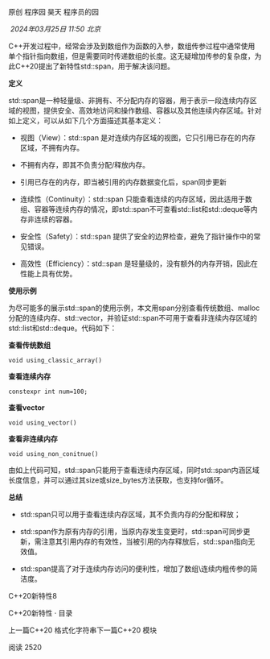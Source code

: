 

原创 程序园 昊天 程序员的园

 _2024年03月25日 11:50_ _北京_

C++开发过程中，经常会涉及到数组作为函数的入参，数组传参过程中通常使用单个指针指向数组，但是需要同时传递数组的长度。这无疑增加传参的复杂度，为此C++20提出了新特性std::span，用于解决该问题。

**定义**

std::span是一种轻量级、非拥有、不分配内存的容器，用于表示一段连续内存区域的视图，提供安全、高效地访问和操作数组、容器以及其他连续内存区域。针对如上定义，可以从如下几个方面描述其基本定义：

- 视图（View）：std::span 是对连续内存区域的视图，它只引用已存在的内存区域，不拥有内存。
    

- 不拥有内存，即其不负责分配/释放内存。
    
- 引用已存在的内存，即当被引用的内存数据变化后，span同步更新
    

- 连续性（Continuity）：std::span 只能查看连续的内存区域，因此适用于数组、容器等连续内存的情况，即std::span不可查看std::list和std::deque等内存非连续的容器。
    
- 安全性（Safety）：std::span 提供了安全的边界检查，避免了指针操作中的常见错误。
    
- 高效性（Efficiency）：std::span 是轻量级的，没有额外的内存开销，因此在性能上具有优势。
    

**使用示例**

为尽可能多的展示std::span的使用示例，本文用span分别查看传统数组、malloc分配的连续内存、std::vector，并验证std::span不可用于查看非连续内存区域的std::list和std::deque。代码如下：

**查看传统数组**

```
void using_classic_array()
```

**查看连续内存**

```
constexpr int num=100;
```

  

**查看vector**

```
void using_vector()
```

  

**查看非连续内存**

```
void using_non_conitnue()
```

由如上代码可知，std::span只能用于查看连续内存区域，同时std::span内涵区域长度信息，并可以通过其size或size_bytes方法获取，也支持for循环。

**总结**

- std::span只可以用于查看连续内存区域，其不负责内存的分配和释放；
    
- std::span作为原有内存的引用，当原内存发生变更时，std::span可同步更新，需注意其引用内存的有效性，当被引用的内存释放后，std::span指向无效值。
    
- std::span提高了对于连续内存访问的便利性，增加了数组\连续内粗传参的简洁度。
    

  

  

C++20新特性8

C++20新特性 · 目录

上一篇C++20 格式化字符串下一篇C++20 模块

阅读 2520

​